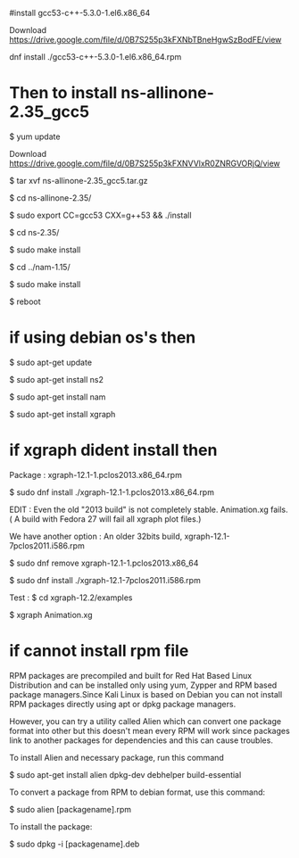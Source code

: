 
#install gcc53-c++-5.3.0-1.el6.x86_64

Download https://drive.google.com/file/d/0B7S255p3kFXNbTBneHgwSzBodFE/view

dnf install ./gcc53-c++-5.3.0-1.el6.x86_64.rpm

# Then to install ns-allinone-2.35_gcc5

$ yum update

Download https://drive.google.com/file/d/0B7S255p3kFXNVVlxR0ZNRGVORjQ/view

$ tar xvf ns-allinone-2.35_gcc5.tar.gz

$ cd ns-allinone-2.35/

$ sudo export CC=gcc53 CXX=g++53 && ./install

$ cd ns-2.35/

$ sudo make install

$ cd ../nam-1.15/

$ sudo make install

$ reboot



# if using debian os's then

$ sudo apt-get update

$ sudo apt-get install ns2

$ sudo apt-get install nam

$ sudo apt-get install xgraph



# if xgraph dident install then

Package : xgraph-12.1-1.pclos2013.x86_64.rpm

$ sudo dnf install ./xgraph-12.1-1.pclos2013.x86_64.rpm

EDIT : Even the old "2013 build" is not completely stable. Animation.xg fails.
( A build with Fedora 27 will fail all xgraph plot files.)

We have another option :
An older 32bits build, xgraph-12.1-7pclos2011.i586.rpm

$ sudo dnf remove xgraph-12.1-1.pclos2013.x86_64

$ sudo dnf install ./xgraph-12.1-7pclos2011.i586.rpm

Test : $ cd xgraph-12.2/examples

$ xgraph Animation.xg



# if cannot install rpm file 

RPM packages are precompiled and built for Red Hat Based Linux Distribution and can be installed only using yum, 
Zypper and RPM based package managers.Since Kali Linux is based on Debian you can not install RPM packages directly 
using apt or dpkg package managers.

However, you can try a utility called Alien which can convert one package format into other but this doesn't mean 
every RPM will work since packages link to another packages for dependencies and this can cause troubles.

To install Alien and necessary package, run this command

$ sudo apt-get install alien dpkg-dev debhelper build-essential

To convert a package from RPM to debian format, use this command:

$ sudo alien [packagename].rpm

To install the package:

$ sudo dpkg -i [packagename].deb


